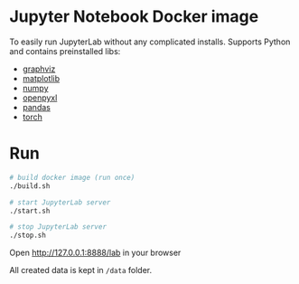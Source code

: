 # Jupyter Notebook Docker image

To easily run JupyterLab without any complicated installs. Supports Python and contains preinstalled libs:

- [graphviz](https://graphviz.readthedocs.io/en/stable/index.html)
- [matplotlib](https://matplotlib.org/)
- [numpy](https://numpy.org/)
- [openpyxl](https://openpyxl.readthedocs.io/en/stable/)
- [pandas](https://pandas.pydata.org/)
- [torch](https://pytorch.org/)

# Run

```sh
# build docker image (run once)
./build.sh

# start JupyterLab server
./start.sh

# stop JupyterLab server
./stop.sh
```

Open http://127.0.0.1:8888/lab in your browser

All created data is kept in `/data` folder.
